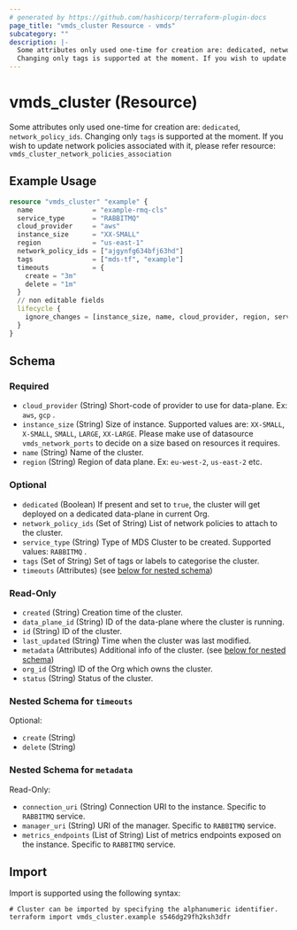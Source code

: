 ```yaml
---
# generated by https://github.com/hashicorp/terraform-plugin-docs
page_title: "vmds_cluster Resource - vmds"
subcategory: ""
description: |-
  Some attributes only used one-time for creation are: dedicated, network_policy_ids.
  Changing only tags is supported at the moment. If you wish to update network policies associated with it, please refer resource: vmds_cluster_network_policies_association
---
```


# vmds_cluster (Resource)

Some attributes only used one-time for creation are: `dedicated`, `network_policy_ids`.
Changing only `tags` is supported at the moment. If you wish to update network policies associated with it, please refer resource: `vmds_cluster_network_policies_association`

## Example Usage

```terraform
resource "vmds_cluster" "example" {
  name               = "example-rmq-cls"
  service_type       = "RABBITMQ"
  cloud_provider     = "aws"
  instance_size      = "XX-SMALL"
  region             = "us-east-1"
  network_policy_ids = ["ajgynfg634bfj63hd"]
  tags               = ["mds-tf", "example"]
  timeouts           = {
    create = "3m"
    delete = "1m"
  }
  // non editable fields
  lifecycle {
    ignore_changes = [instance_size, name, cloud_provider, region, service_type]
  }
}
```

<!-- schema generated by tfplugindocs -->
## Schema

### Required

- `cloud_provider` (String) Short-code of provider to use for data-plane. Ex: `aws`, `gcp` .
- `instance_size` (String) Size of instance. Supported values are: `XX-SMALL`, `X-SMALL`, `SMALL`, `LARGE`, `XX-LARGE`.
Please make use of datasource `vmds_network_ports` to decide on a size based on resources it requires.
- `name` (String) Name of the cluster.
- `region` (String) Region of data plane. Ex: `eu-west-2`, `us-east-2` etc.

### Optional

- `dedicated` (Boolean) If present and set to `true`, the cluster will get deployed on a dedicated data-plane in current Org.
- `network_policy_ids` (Set of String) List of network policies to attach to the cluster.
- `service_type` (String) Type of MDS Cluster to be created. Supported values: `RABBITMQ` .
- `tags` (Set of String) Set of tags or labels to categorise the cluster.
- `timeouts` (Attributes) (see [below for nested schema](#nestedatt--timeouts))

### Read-Only

- `created` (String) Creation time of the cluster.
- `data_plane_id` (String) ID of the data-plane where the cluster is running.
- `id` (String) ID of the cluster.
- `last_updated` (String) Time when the cluster was last modified.
- `metadata` (Attributes) Additional info of the cluster. (see [below for nested schema](#nestedatt--metadata))
- `org_id` (String) ID of the Org which owns the cluster.
- `status` (String) Status of the cluster.

<a id="nestedatt--timeouts"></a>
### Nested Schema for `timeouts`

Optional:

- `create` (String)
- `delete` (String)


<a id="nestedatt--metadata"></a>
### Nested Schema for `metadata`

Read-Only:

- `connection_uri` (String) Connection URI to the instance. Specific to `RABBITMQ` service.
- `manager_uri` (String) URI of the manager. Specific to `RABBITMQ` service.
- `metrics_endpoints` (List of String) List of metrics endpoints exposed on the instance. Specific to `RABBITMQ` service.

## Import

Import is supported using the following syntax:

```shell
# Cluster can be imported by specifying the alphanumeric identifier.
terraform import vmds_cluster.example s546dg29fh2ksh3dfr
```
